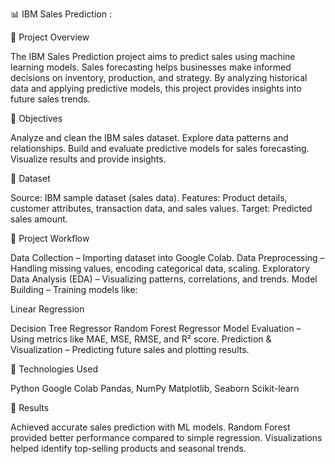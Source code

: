 📊 IBM Sales Prediction :

🔹 Project Overview

The IBM Sales Prediction project aims to predict sales using machine learning models.
Sales forecasting helps businesses make informed decisions on inventory, production, and strategy.
By analyzing historical data and applying predictive models, this project provides insights into future sales trends.

🔹 Objectives

Analyze and clean the IBM sales dataset.
Explore data patterns and relationships.
Build and evaluate predictive models for sales forecasting.
Visualize results and provide insights.

🔹 Dataset

Source: IBM sample dataset (sales data).
Features: Product details, customer attributes, transaction data, and sales values.
Target: Predicted sales amount.

🔹 Project Workflow

Data Collection – Importing dataset into Google Colab.
Data Preprocessing – Handling missing values, encoding categorical data, scaling.
Exploratory Data Analysis (EDA) – Visualizing patterns, correlations, and trends.
Model Building – Training models like:

Linear Regression

Decision Tree Regressor
Random Forest Regressor
Model Evaluation – Using metrics like MAE, MSE, RMSE, and R² score.
Prediction & Visualization – Predicting future sales and plotting results.

🔹 Technologies Used

Python
Google Colab
Pandas, NumPy
Matplotlib, Seaborn
Scikit-learn

🔹 Results

Achieved accurate sales prediction with ML models.
Random Forest provided better performance compared to simple regression.
Visualizations helped identify top-selling products and seasonal trends.
